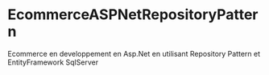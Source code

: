 # EcommerceASPNetRepositoryPattern
Ecommerce en developpement en Asp.Net en utilisant Repository Pattern et EntityFramework SqlServer
